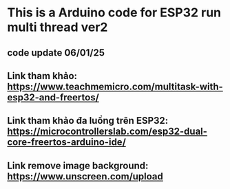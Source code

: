 # This is a Arduino code for ESP32 run multi thread ver2

## code update 06/01/25

## Link tham khảo: https://www.teachmemicro.com/multitask-with-esp32-and-freertos/

## Link tham khảo đa luồng trên ESP32: https://microcontrollerslab.com/esp32-dual-core-freertos-arduino-ide/

## Link remove image background: https://www.unscreen.com/upload


